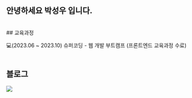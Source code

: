 ## 안녕하세요 박성우 입니다.
<br>
## 교육과정<br>

💻(2023.06 ~ 2023.10) 슈퍼코딩 - 웹 개발 부트캠프 (프론트엔드 교육과정 수료)
<br>
<br>

## 블로그<br>
[<img src="https://img.shields.io/badge/Naver Blog-03C75A?style=for-the-badge&logo=naver&logoColor=white">](https://blog.naver.com/seongwoo_diary)
